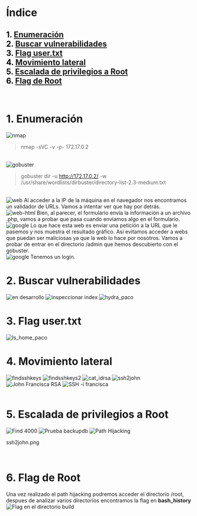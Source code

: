 # **Índice**

<span style="color:black;">1. [ Enumeración](#Enumeración)</span><br>
<span style="color:black;">2. [ Buscar vulnerabilidades](#Vulnerabilidades)</span><br>
<span style="color:black;">3. [ Flag user.txt](#Flag1)</span><br>
<span style="color:black;">4. [ Movimiento lateral](#Movimiento)</span><br>
<span style="color:black;">5. [ Escalada de privilegios a Root](#Escalada)</span><br>
<span style="color:black;">6. [ Flag de Root](#flag-root)</span><br>
---

<br>

<h1 name="Enumeración">1. Enumeración</h1>

<img src="https://github.com/Dani-ITB24/Proyecto-Final/raw/Grupo5(Eloi-Alan-Fernando-Jose-Zome%C3%B1o)/Assets/Img/nmap.png" alt="nmap">

> nmap -sVC -v -p- 172.17.0.2 
<br>

<img src="https://github.com/Dani-ITB24/Proyecto-Final/raw/Grupo5(Eloi-Alan-Fernando-Jose-Zome%C3%B1o)/Assets/Img/gobuster.png" alt="gobuster">

> gobuster dir -u http://172.17.0.2/ -w /usr/share/wordlists/dirbuster/directory-list-2.3-medium.txt
<br>

<img src="https://github.com/Dani-ITB24/Proyecto-Final/blob/Grupo5(Eloi-Alan-Fernando-Jose-Zome%C3%B1o)/Assets/Img/web-principal.png" alt="web">
Al acceder a la IP de la máquina en el navegador nos encontramos un validador de URLs. Vamos a intentar ver que hay por detrás.
<br>

<img src="https://github.com/Dani-ITB24/Proyecto-Final/blob/Grupo5(Eloi-Alan-Fernando-Jose-Zome%C3%B1o)/Assets/Img/web-principal.html.png" alt="web-html">
Bien, al parecer, el formulario envía la información a un archivo .php, vamos a probar que pasa cuando enviamos algo en el formulario.
<br>

<img src="https://github.com/Dani-ITB24/Proyecto-Final/blob/Grupo5(Eloi-Alan-Fernando-Jose-Zome%C3%B1o)/Assets/Img/google-validator.png" alt="google">
Lo que hace esta web es enviar una petición a la URL que le pasemos y nos muestra el resultado gráfico. Así evitamos acceder a webs que puedan ser maliciosas ya que la web lo hace por nosotros.
Vamos a probar de entrar en el directorio /admin que hemos descubierto con el gobuster.
<br>

<img src="https://github.com/Dani-ITB24/Proyecto-Final/blob/Grupo5(Eloi-Alan-Fernando-Jose-Zome%C3%B1o)/Assets/Img/google-validator.png" alt="google">
Tenemos un login.



<h1 name="Vulnerabilidades">2. Buscar vulnerabilidades</h1>

<img src="https://github.com/Dani-ITB24/Proyecto-Final/blob/Grupo5(Eloi-Alan-Fernando-Jose-Zome%C3%B1o)/Assets/Img/endesarrollo.png" alt="en desarrollo">
<img src="https://github.com/Dani-ITB24/Proyecto-Final/blob/Grupo5(Eloi-Alan-Fernando-Jose-Zome%C3%B1o)/Assets/Img/inspeccionarindex5000.png" alt="inspeccionar index">
<img src="https://github.com/Dani-ITB24/Proyecto-Final/blob/Grupo5(Eloi-Alan-Fernando-Jose-Zome%C3%B1o)/Assets/Img/hydra_paco.png" alt="hydra_paco">

<br>

<h1 name="Flag1">3. Flag user.txt</h1>
<img src="https://github.com/Dani-ITB24/Proyecto-Final/blob/Grupo5(Eloi-Alan-Fernando-Jose-Zome%C3%B1o)/Assets/Img/ls_home_paco.png" alt="ls_home_paco">

<h1 name="Movimiento">4. Movimiento lateral</h1>
<img src="https://github.com/Dani-ITB24/Proyecto-Final/blob/Grupo5(Eloi-Alan-Fernando-Jose-Zome%C3%B1o)/Assets/Img/find_sshkeys.png" alt="findsshkeys">
<img src="https://github.com/Dani-ITB24/Proyecto-Final/blob/Grupo5(Eloi-Alan-Fernando-Jose-Zome%C3%B1o)/Assets/Img/find_sshkeys2.png" alt="findsshkeys2">
<img src="https://github.com/Dani-ITB24/Proyecto-Final/blob/Grupo5(Eloi-Alan-Fernando-Jose-Zome%C3%B1o)/Assets/Img/cat_idrsa.png" alt="cat_idrsa">
<img src="https://github.com/Dani-ITB24/Proyecto-Final/raw/Grupo5(Eloi-Alan-Fernando-Jose-Zome%C3%B1o)/Assets/Img/ssh2john.png" alt="ssh2john">
<img src="https://github.com/Dani-ITB24/Proyecto-Final/raw/Grupo5(Eloi-Alan-Fernando-Jose-Zome%C3%B1o)/Assets/Img/john_rsa_francisca.png" alt="John Francisca RSA">
<img src="https://github.com/Dani-ITB24/Proyecto-Final/raw/Grupo5(Eloi-Alan-Fernando-Jose-Zome%C3%B1o)/Assets/Img/ssh_id_rsa_francisca.png" alt="SSH -i francisca">

<br>




<br>

<h1 name="Escalada">5. Escalada de privilegios a Root</h1>
<img src="https://github.com/Dani-ITB24/Proyecto-Final/raw/Grupo5(Eloi-Alan-Fernando-Jose-Zome%C3%B1o)/Assets/Img/find4000.png" alt="Find 4000">
<img src="https://github.com/Dani-ITB24/Proyecto-Final/raw/Grupo5(Eloi-Alan-Fernando-Jose-Zome%C3%B1o)/Assets/Img/prueba_backupdb.png" alt="Prueba backupdb">
<img src="https://github.com/Dani-ITB24/Proyecto-Final/raw/Grupo5(Eloi-Alan-Fernando-Jose-Zome%C3%B1o)/Assets/Img/path_hijacking.png" alt="Path Hijacking">

ssh2john.png

<br>

<h1 name="flag-root">6. Flag de Root</h1>
Una vez realizado el path hijacking podremos acceder el directorio /root, despues de analizar varios directorios encontramos la flag en <strong>bash_history</strong> <br>
<img src="https://github.com/Dani-ITB24/Proyecto-Final/raw/Grupo5(Eloi-Alan-Fernando-Jose-Zome%C3%B1o)/Assets/Img/root_flag.png" alt="Flag en el directorio build">





